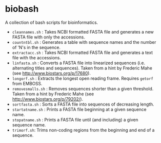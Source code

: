 biobash
=======

A collection of bash scripts for bioinformatics.

* ```cleannames.sh``` : Takes NCBI formatted FASTA file and generates a new FASTA file with only the accessions.
* ```countntbl.sh``` : Generates a table with sequence names and the number of 'N's in the sequence.
* ```extractacc.sh``` : Takes NCBI formatted FASTA file and generates a text file with the accessions.
* ```linfasta.sh``` : Converts a FASTA file into linearized sequences (i.e. alternating titles and sequences). Taken from a hint by Frederic Mahe (see http://www.biostars.org/p/17680).
* ```longorf.sh``` : Extracts the longest open reading frame. Requires ```getorf``` from EMBOSS.
* ```removesmalls.sh``` : Removes sequences shorter than a given threshold. Taken from a hint by Frederic Mahe (see http://www.biostars.org/p/79202/).
* ```sortfasta.sh``` : Sorts a FASTA file into sequences of decreasing length.
* ```startatname.sh``` : Prints a FASTA file beginning at a given sequence name.
* ```stopatname.sh``` : Prints a FASTA file until (and including) a given sequence name.
* ```trimorf.sh```: Trims non-coding regions from the beginning and end of a sequence.
